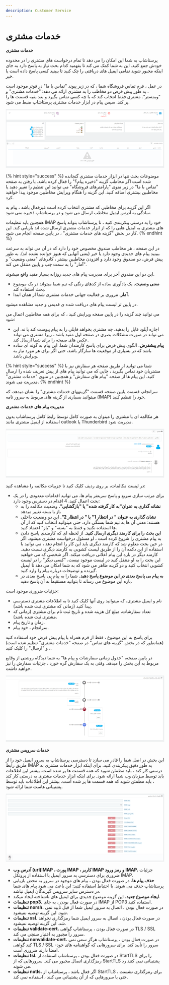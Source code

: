 ```yaml
---
description: Customer Service
---
```


# خدمات مشتری

**خدمات مشتری**

پرستاشاپ به شما این امکان را می دهد تا تمام درخواست های مشتری را در محدوده خودش جمع کنید. این به شما کمک می کند تا بفهمید کدام بحث نیاز به پاسخ دارد به جای اینکه مجبور شوید تمامی ایمیل های دریافتی را چک کنید تا ببینید کسی پاسخ داده است یا خیر.

در عمل ، فرم تماس فروشگاه شما ، که در زیر پیوند "تماس با ما" در فوتر موجود است ، به طور پیش فرض دو مخاطب را به مشتری ارائه می دهد: "خدمات مشتری" و "وبمستر". مشتری فقط انتخاب کند که با چه کسی تماس بگیرد و بعد بقیه قسمت ها را پر کند. سپس پیام در ابزار خدمات مشتری پرستاشاپ ضبط می شود.

![](<../../../.gitbook/assets/0 (25).png>)

{% hint style="success" %}
موضوعات بحث تنها در ابزار خدمات مشتری گنجانده شده است اگر مخاطب گزینه "ذخیره پیام؟" را فعال کرده باشد. با رفتن به صفحه "تماس با ما" در زیر منوی "پارامترهای فروشگاه" می توانید این تنظیم را تغییر دهید یا مخاطبین بیشتری اضافه کنید. این گزینه را هنگام ویرایش مخاطبین موجود پیدا خواهید کرد.

اگر این گزینه برای مخاطبی که مشتری انتخاب کرده است غیرفعال باشد ، پیام به سادگی به آدرس ایمیل مخاطب ارسال می شود و در پرستاشاپ ذخیره نمی شود.

همچنین باید تنظیمات IMAP خود را به درستی پیکربندی کنید ، تا پرستاشاپ بتواند پاسخ های مشتری به ایمیل هایی را که از ابزار خدمات مشتری ارسال شده اند بازیابی کند. این کار در بخش "گزینه های خدمات مشتری" ، در پایین صفحه انجام می شود.
{% endhint %}

در این صفحه ، هر مخاطب صندوق مخصوص خود را دارد که در آن می تواند به سرعت ببینید پیام های جدیدی وجود دارد یا خیر (یعنی آنهایی که هنوز خوانده نشده اند). به طور پیش فرض، دو صندوق وجود دارد و افزودن مخاطبین بیشتر ، کادرهای "معنی وضعیت" و "آمار" را به سمت چپ و پایین منتقل می کند.

این دو این صندوق آخر برای مدیریت پیام های جدید روزانه بسیار مفید واقع میشوند.

* **معنی وضعیت.** یک یادآوری ساده از کدهای رنگی که تیم شما میتواند در یک موضوع بحث استفاده کند.
* **آمار**. مروری بر فعالیت جهانی خدمات مشتری شما از همان ابتدا.

در پایین تر لیست پیام های دریافت شده ی قدیمی و جدید مشاهده میشود.

می توانید چند گزینه را در پایین صفحه ویرایش کنید ، که برای همه مخاطبین اعمال می شود:

* اجازه آپلود فایل را بدهید. چه مشتری بخواهد فایلی را به پیام پیوست کند یا نه. این می تواند در صورت مشکلات بصری در صفحه اول مفید باشد ، زیرا مشتری می تواند عکس های صفحه را برای شما ارسال کند.
* **پیام پیشفرض.** الگوی پیش فرض برای پاسخ کارمندان شما. این پیام به گونه ای ساده باشد که در بسیاری از موقعیت ها سازگار باشد، حتی اگر برای هر مورد نیاز به ویرایش باشد.

{% hint style="success" %}
شما می توانید از طریق صفحه هر سفارش نیز با مشتریان خود تماس بگیرید ، جایی که می توانید پیام های از پیش تعریف شده را ارسال کنید. این پیام ها از صفحه "پیام های سفارش" و همچنین در منوی "خدمات مشتری" مدیریت می شوند.
{% endhint %}

سرانجام، قسمت پایین صفحه قسمت "گزینههای خدمات مشتری" را نشان میدهد، که میتوانید بسیاری از گزینه های مربوط به سرور نامه (IMAP) خود را تنظیم کنید.

**مدیریت پیام های خدمات مشتری**

هر مکالمه ای با مشتری را میتوان به صورت کامل توسط رابط کامل پرستاشاپ بدون استفاده از ایمیل مشتری مانند outlook یا Thunderbird مدیریت شود.

![](<../../../.gitbook/assets/1 (20).png>)

در لیست مکالمات، بر روی ردیف کلیک کنید تا جزییات مکالمه را مشاهده کنید:

* برای مرتب سازی سریع و پاسخ سریعتر پیام ها، می توانید اقدامات معدودی را در یک بحث اعمال کنید. 4 اقدام در دسترس وجود دارد:
  * **نشانه گذاری به عنوان"به کار گرفته شده" یا "بازگشایی".** وضعیت مکالمه را به باز یا بسته تغییر میدهد
  * **نشان گذاری به عنوان " در انتظار 1" یا " در انتظار 2".** این دو وضعیت داخلی هستند: معنی آن ها به تیم شما بستگی دارد. حتی میتوانید انتخاب کنید که از آن ها استفاده نکنید و فقط به "بسته" و "باز" اعتماد کنید.
  * **این بحث را برای کارمند دیگری ارسال کنید.** از لحظه ای که کارمندی پاسخ دادن به پیام مشتری را شروع کرده است ، او مسئول درخواست مشتری میشود. اگر در حین بحث معلوم شد که کارمند دیگری باید این کار را انجام دهد ، می توانید با استفاده از این دکمه آن را از طریق لیست کشویی به کارمند دیگری نسبت دهید. کارمند دیگر در باره این پیام اعلانی دریافت میکند. اگر شخصی که می خواهید این بحث را به او منتقل کنید در لیست موجود نیست، "کسی دیگر" را در لیست کشویی انتخاب کنید و دو گزینه ظاهر می شود که به شما امکان می دهد تا ایمیل گیرنده و توضیحات درباره پیام را وارد کنید.
  * **به پیام بی پاسخ بعدی در این موضوع پاسخ دهید.** شما را به پیام بی پاسخ بعدی در باره این موضوع می رساند تا بتوانید مستقیماً به آن پاسخ دهید.

جزئیات ضروری موجود است:

* نام و ایمیل مشتری، که میتوانید روی آنها کلیک کنید تا به اطلاعات مشتری دسترسی پیدا کنید (زمانی که مشتری ثبت شده باشد).
* تعداد سفارشات، مبلغ کل هزینه شده و تاریخ ثبت نام برای مشتری (زمانی که مشتری ثبت شده باشد).
* زمان و تاریخ پیام.
* سرانجام ، خود پیام.

برای پاسخ به این موضوع ، فقط از فرم همراه با پیام پیش فرض خود استفاده کنید (همانطور که در بخش "گزینه های تماس" در صفحه "خدمات مشتری" تنظیم شده است) ، و "ارسال" را کلیک کنید.

در پایین صفحه، "جدول زمانی سفارشات و پیام ها" به شما دیدگاه روشنی از وقایع مربوط به این بخش را میدهد. وقتی به یک سفارش گره خورد ، جزئیات سفارش را نیز خواهید داشت.

![](<../../../.gitbook/assets/2 (12).png>)

**خدمات سرویس مشتری**

این بخش در اصل شما را قادر می سازد تا دسترسی پرستاشاپ به سرور ایمیل خود را از طریق رابط IMAP به طور دقیق پیکربندی کنید. برای اینکه ابزار خدمات مشتری به درستی کار کند ، باید مطمئن شوید که همه قسمت ها پر شده است. بیشتر این اطلاعات باید توسط میزبان وب شما ارائه شود. برای اینکه ابزار خدمات مشتری به درستی کار کند ، باید مطمئن شوید که همه قسمت ها پر شده است. بیشتر این اطلاعات باید توسط پشتیبانی هاست شما ارائه شود.

![](<../../../.gitbook/assets/3 (3).png>)

* **آدرس وب (url)IMAP ، پورت IMAP ، کاربر IMAP و رمز ورود IMAP.** جزئیات ضروری برای دسترسی به سرور ایمیل با استفاده از پروتکل IMAP.
* **حذف پیام ها.** در صورت فعال بودن ، پیام های موجود در سرور به محض بازیابی پرستاشاپ حذف می شوند. با احتیاط استفاده کنید: این باعث می شود پیام های شما در دسترس سایر سرویس گیرندگان ایمیل نباشد.
* **ایجاد موضوع جدید.** این گزینه موضوع جدیدی برای ایمیل های ناشناخته ایجاد میکند.
* **تنظیمات pop3.** در صورت فعال بودن ، به جای IMAP از POP3 استفاده کنید.
* **تنظیمات norsh.** در صورت فعال بودن ، اتصال به سرور ایمیل شما از قبل تأیید نمی شود. این گزینه توصیه نمیشود.
* **تنظیمات ssl.** در صورت فعال بودن ، اتصال به سرور ایمیل شما رمزگذاری نخواهد شد. این گزینه توصیه نمیشود.
* **تنظیمات validate-cert.** در صورت فعال بودن ، پرستاشاپ گواهی TLS / SSL سرور را مجبور به اعتبار سنجی می کند.
* **تنظیمات nonvalidate-cert.** در صورت فعال بودن ، پرستاشاپ هرگز سعی نمی کند گواهی TLS / SSL سرور را تأیید کند. برای سرورهایی که گواهینامه های خود-امضا دارند ضروری است.
* **تنظیمات tsl.** در صورت فعال بودن ، پرستاشاپ استفاده از StartTLS را برای رمزگذاری اتصال مجبور می کند. سرورهایی که از StartTLS پشتیبانی نمی کنند رد می شوند.
* **تنظیمات notls.** اگر فعال باشد ، پرستاشاپ از StartTLS برای رمزگذاری نشست ، حتی با سرورهایی که از آن پشتیبانی می کنند ، استفاده نمی کند.

